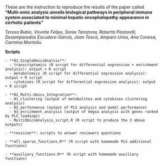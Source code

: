 These are the instruction to reproduce the results of the paper called 
**“Multi-omic analysis unveils biological pathways in peripheral immune system associated to minimal hepatic encephalopathy appearance in cirrhotic patients”**

*Teresa Rubio, Vicente Felipo, Sonia Tarazona, Roberta Pastorelli, Desamparados Escudero-García, Joan Tosca, Amparo Urios, Ana Conesa, Carmina Montoliu.*


**Scripts**

	- **01_SingleOmicsAnalsis**: 
	  - transcriptomics (R script for differential expression + enrichment analysis): output + R script
	  - metabolomics (R script for differential expression analysis): output + R script
	  - cytokines (R script for differential expression analysis): output + R script

	- **02_Multi-Omics_Integration**:
	  - 01_clustering (output of metabolites and cytokines clustering analysis)
	  - 02_performance (output of PLS analysis and model performance)
	  - 03_enrichment_analysis (output of mdgsa analysis with genes ranked by PLS loadings)
	  - MultiOmicsAnalysis_script.R (R script to produce the 3 above outputs)
	  
	- **revision**: scripts to answer reviewers questions
	
	- **all_sparse_functions.R** (R script with homemade PLS additional functions)
	
	- **auxiliary_functions.R** (R script with homemade auxiliary functions)
	
